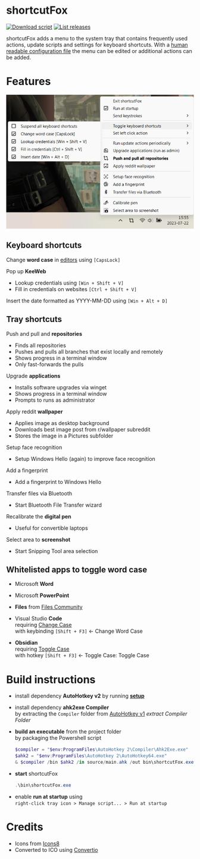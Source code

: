 # shortcutFox

[![Download script](https://img.shields.io/github/downloads/yetenol/shortcutFox/total.svg)](https://github.com/yetenol/shortcutFox/releases/latest/download/shortcutFox.exe)
[![List releases](https://img.shields.io/github/release/yetenol/shortcutFox.svg)](https://github.com/yetenol/shortcutFox/releases)

shortcutFox adds a menu to the system tray that contains frequently used actions, update scripts and settings for keyboard shortcuts. 
With a [human readable configuration file](source/config/trayShortcuts.ahk) the menu can be edited or additional actions can be added.

# Features

![Usage example](example.png)

## Keyboard shortcuts

Change **word case** in [editors](#whitelisted-apps-to-toggle-word-case) using `[CapsLock]`

Pop up **KeeWeb**
- Lookup credentials using `[Win + Shift + V]`
- Fill in credentials on websites `[Ctrl + Shift + V]`

Insert the date formatted as YYYY-MM-DD using `[Win + Alt + D]`

## Tray shortcuts

Push and pull and **repositories**
- Finds all repositories
- Pushes and pulls all branches that exist locally and remotely
- Shows progress in a terminal window
- Only fast-forwards the pulls

Upgrade **applications**
- Installs software upgrades via winget
- Shows progress in a terminal window
- Prompts to runs as administrator

Apply reddit **wallpaper**
- Applies image as desktop background
- Downloads best image post from r/wallpaper subreddit
- Stores the image in a Pictures subfolder

Setup face recognition
- Setup Windows Hello (again) to improve face recognition

Add a fingerprint
- Add a fingerprint to Windows Hello

Transfer files via Bluetooth
- Start Bluetooth File Transfer wizard

Recalibrate the **digital pen**
- Useful for convertible laptops

Select area to **screenshot**
- Start Snipping Tool area selection


## Whitelisted apps to toggle word case

- Microsoft **Word**

- Microsoft **PowerPoint**

-  **Files** from [Files Community](https://files.community/)

- Visual Studio **Code**  
  requiring [Change Case](https://marketplace.visualstudio.com/items?itemName=FinnTenzor.change-case)  
  with keybinding `[Shift + F3]` ← Change Word Case

- **Obsidian**   
  requiring [Toggle Case](https://obsidian.md/plugins?id=obsidian-toggle-case)  
  with hotkey `[Shift + F3]` ← Toggle Case: Toggle Case

# Build instructions

- install dependency **AutoHotkey v2**
  by running **[setup](https://www.autohotkey.com/download/ahk-v2.exe)**

- install dependency **ahk2exe Compiler**  
  by extracting the `Compiler` folder from [AutoHotkey v1](https://www.autohotkey.com/download/ahk.zip) _extract Compiler Folder_

- **build an executable** from the project folder  
  by packaging the Powershell script
	```powershell
	$compiler = "$env:ProgramFiles\AutoHotkey 2\Compiler\Ahk2Exe.exe"
	$ahk2 = "$env:ProgramFiles\AutoHotkey 2\AutoHotkey64.exe"
	& $compiler /bin $ahk2 /in source/main.ahk /out bin\shortcutFox.exe
	```

- **start** shortcutFox
  ```powershell
  .\bin\shortcutFox.exe
	```

- enable **run at startup** using  
  `right-click tray icon > Manage script... > Run at startup`  

# Credits

- Icons from [Icons8](https://icons8.com/icons/fluency)
- Converted to ICO using [Convertio](https://convertio.co/png-ico/)
